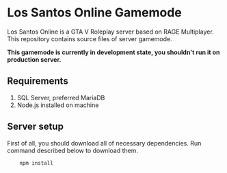 # Los Santos Online Gamemode
Los Santos Online is a GTA V Roleplay server based on RAGE Multiplayer.
This repository contains source files of server gamemode.

**This gamemode is currently in development state, you shouldn't run it on production server.**

## Requirements
1. SQL Server, preferred MariaDB
2. Node.js installed on machine

## Server setup
First of all, you should download all of necessary dependencies. Run command
described below to download them.

```
    npm install
```

